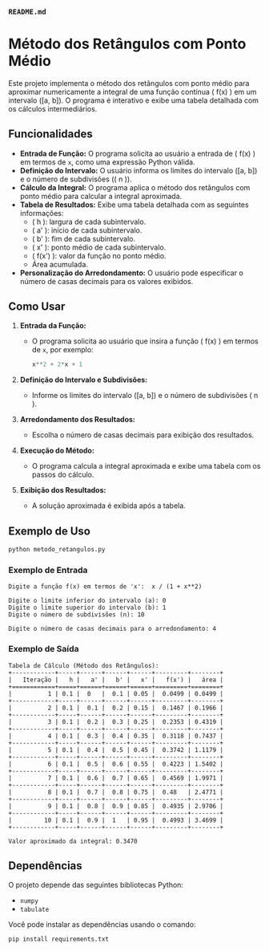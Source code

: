 ### `README.md`

# Método dos Retângulos com Ponto Médio

Este projeto implementa o método dos retângulos com ponto médio para aproximar numericamente a integral de uma função contínua \( f(x) \) em um intervalo \([a, b]\). O programa é interativo e exibe uma tabela detalhada com os cálculos intermediários.

## Funcionalidades

- **Entrada de Função:** O programa solicita ao usuário a entrada de \( f(x) \) em termos de `x`, como uma expressão Python válida.
- **Definição do Intervalo:** O usuário informa os limites do intervalo \([a, b]\) e o número de subdivisões (\( n \)).
- **Cálculo da Integral:** O programa aplica o método dos retângulos com ponto médio para calcular a integral aproximada.
- **Tabela de Resultados:** Exibe uma tabela detalhada com as seguintes informações:
  - \( h \): largura de cada subintervalo.
  - \( a' \): início de cada subintervalo.
  - \( b' \): fim de cada subintervalo.
  - \( x' \): ponto médio de cada subintervalo.
  - \( f(x') \): valor da função no ponto médio.
  - Área acumulada.
- **Personalização do Arredondamento:** O usuário pode especificar o número de casas decimais para os valores exibidos.

## Como Usar

1. **Entrada da Função:**
   - O programa solicita ao usuário que insira a função \( f(x) \) em termos de `x`, por exemplo:
     ```python
     x**2 + 2*x + 1
     ```

2. **Definição do Intervalo e Subdivisões:**
   - Informe os limites do intervalo \([a, b]\) e o número de subdivisões \( n \).

3. **Arredondamento dos Resultados:**
   - Escolha o número de casas decimais para exibição dos resultados.

4. **Execução do Método:**
   - O programa calcula a integral aproximada e exibe uma tabela com os passos do cálculo.

5. **Exibição dos Resultados:**
   - A solução aproximada é exibida após a tabela.

## Exemplo de Uso

```bash
python metodo_retangulos.py
```

### Exemplo de Entrada
```plaintext
Digite a função f(x) em termos de 'x':  x / (1 + x**2)

Digite o limite inferior do intervalo (a): 0
Digite o limite superior do intervalo (b): 1
Digite o número de subdivisões (n): 10

Digite o número de casas decimais para o arredondamento: 4
```

### Exemplo de Saída
```plaintext
Tabela de Cálculo (Método dos Retângulos):
+------------+-----+------+------+------+---------+--------+
|   Iteração |   h |   a' |   b' |   x' |   f(x') |   área |
+============+=====+======+======+======+=========+========+
|          1 | 0.1 |  0   |  0.1 | 0.05 |  0.0499 | 0.0499 |
+------------+-----+------+------+------+---------+--------+
|          2 | 0.1 |  0.1 |  0.2 | 0.15 |  0.1467 | 0.1966 |
+------------+-----+------+------+------+---------+--------+
|          3 | 0.1 |  0.2 |  0.3 | 0.25 |  0.2353 | 0.4319 |
+------------+-----+------+------+------+---------+--------+
|          4 | 0.1 |  0.3 |  0.4 | 0.35 |  0.3118 | 0.7437 |
+------------+-----+------+------+------+---------+--------+
|          5 | 0.1 |  0.4 |  0.5 | 0.45 |  0.3742 | 1.1179 |
+------------+-----+------+------+------+---------+--------+
|          6 | 0.1 |  0.5 |  0.6 | 0.55 |  0.4223 | 1.5402 |
+------------+-----+------+------+------+---------+--------+
|          7 | 0.1 |  0.6 |  0.7 | 0.65 |  0.4569 | 1.9971 |
+------------+-----+------+------+------+---------+--------+
|          8 | 0.1 |  0.7 |  0.8 | 0.75 |  0.48   | 2.4771 |
+------------+-----+------+------+------+---------+--------+
|          9 | 0.1 |  0.8 |  0.9 | 0.85 |  0.4935 | 2.9706 |
+------------+-----+------+------+------+---------+--------+
|         10 | 0.1 |  0.9 |  1   | 0.95 |  0.4993 | 3.4699 |
+------------+-----+------+------+------+---------+--------+

Valor aproximado da integral: 0.3470
```

## Dependências

O projeto depende das seguintes bibliotecas Python:

- `numpy`
- `tabulate`

Você pode instalar as dependências usando o comando:

```bash
pip install requirements.txt
```